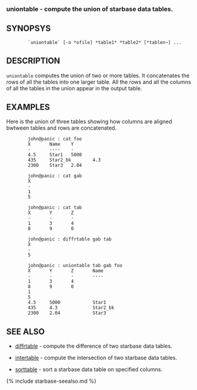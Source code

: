 
### uniontable - compute the union of starbase data tables.

SYNOPSYS
--------

```
        `uniontable` [-o *ofile] *table1* *table2* [*tablen~] ...
```

DESCRIPTION
-----------

`uniontable` computes the union of two or more tables.  It concatenates the
rows of all the tables into one larger table.  All the rows and all the
columns of all the tables in the union appear in the output table.

EXAMPLES
--------

Here is the union of three tables showing how columns are aligned bwtween 
tables and rows are concatenated.

```
        john@panic : cat foo
        X       Name    Y
        -       ----    -
        4.5     Star1   5000
        435     Star2_bk        4.3
        2300    Star3   2.04

        john@panic : cat gab
        X
        -
        1
        5

        john@panic : cat tab
        X       Y       Z
        -       -       -
        1       3       4
        8       9       0

        john@panic : diffrtable gab tab
        X
        -
        5

        john@panic : uniontable tab gab foo
        X       Y       Z       Name
        -       -       -       ----
        1       3       4
        8       9       0
        1
        5
        4.5     5000            Star1
        435     4.3             Star2_bk
        2300    2.04            Star3
```

SEE ALSO
--------

- [diffrtable](diffrtable.html) - compute the difference of two starbase data tables.
- [intertable](intertable.html) - compute the intersection of two starbase data tables.



- [sorttable](sorttable.html)   - sort a starbase data table on specified columns.


{% include starbase-seealso.md %}

